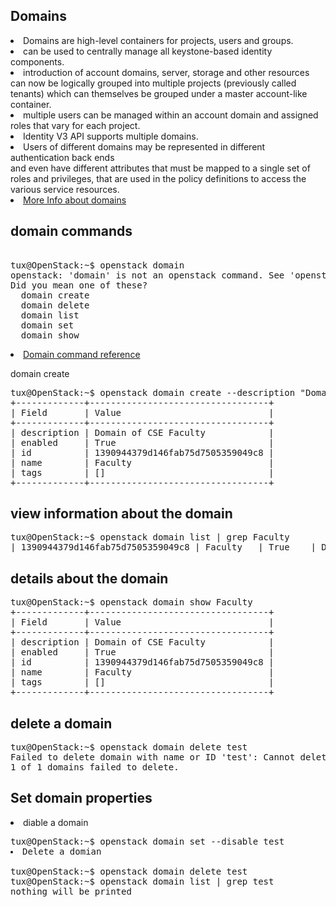 Domains
--------------
<li>Domains are high-level containers for projects, users and groups. </li>
<li>can be used to centrally manage all keystone-based identity components.</li>
<li>introduction of account domains, server, storage and other resources can now be logically grouped into multiple projects (previously called tenants) which can themselves be grouped under a master account-like container.</li>
<li>multiple users can be managed within an account domain and assigned roles that vary for each project.</li>
<li>Identity V3 API supports multiple domains.</li>
<li>Users of different domains may be represented in different authentication back ends </li> and even have different attributes that must be mapped to a single set of roles and privileges, that are used in the policy definitions to access the various service resources. </li>
<li><a href="https://docs.openstack.org/security-guide/identity/domains.html">More Info about domains</a></li>

domain commands
---------------
<pre> 
tux@OpenStack:~$ openstack domain
openstack: 'domain' is not an openstack command. See 'openstack --help'.
Did you mean one of these?
  domain create
  domain delete
  domain list
  domain set
  domain show
</pre>
<li><a href="https://docs.openstack.org/python-openstackclient/pike/cli/command-objects/domain.html#domain-create">Domain command reference</a></li>

domain create
<pre>
tux@OpenStack:~$ openstack domain create --description "Domain of CSE Faculty" Faculty
+-------------+----------------------------------+
| Field       | Value                            |
+-------------+----------------------------------+
| description | Domain of CSE Faculty            |
| enabled     | True                             |
| id          | 1390944379d146fab75d7505359049c8 |
| name        | Faculty                          |
| tags        | []                               |
+-------------+----------------------------------+
</pre>
view information about the domain
-----------------------------------
<pre>
tux@OpenStack:~$ openstack domain list | grep Faculty
| 1390944379d146fab75d7505359049c8 | Faculty   | True    | Domain of CSE Faculty |
</pre>
details about the domain
------------------------
<pre>
tux@OpenStack:~$ openstack domain show Faculty
+-------------+----------------------------------+
| Field       | Value                            |
+-------------+----------------------------------+
| description | Domain of CSE Faculty            |
| enabled     | True                             |
| id          | 1390944379d146fab75d7505359049c8 |
| name        | Faculty                          |
| tags        | []                               |
+-------------+----------------------------------+
</pre>
delete a domain 
-----------------
<pre>
tux@OpenStack:~$ openstack domain delete test
Failed to delete domain with name or ID 'test': Cannot delete a domain that is enabled, please disable it first. (HTTP 403) (Request-ID: req-7966c148-ee7b-44ee-a026-2abcea318469)
1 of 1 domains failed to delete.
</pre>
Set domain properties
---------------------
<li> diable a domain</li>
<pre>
tux@OpenStack:~$ openstack domain set --disable test
<li>Delete a domian </li>
tux@OpenStack:~$ openstack domain delete test
tux@OpenStack:~$ openstack domain list | grep test
nothing will be printed
</pre>




